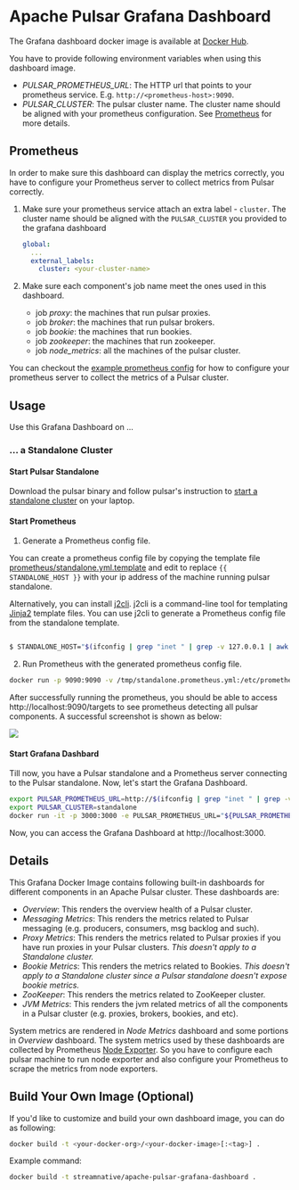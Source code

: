 # Apache Pulsar Grafana Dashboard

The Grafana dashboard docker image is available at
[Docker Hub](https://hub.docker.com/r/streamnative/apache-pulsar-grafana-dashboard).

You have to provide following environment variables when using this dashboard image.

- *PULSAR_PROMETHEUS_URL*: The HTTP url that points to your prometheus service. E.g. `http://<prometheus-host>:9090`.
- *PULSAR_CLUSTER*: The pulsar cluster name. The cluster name should be aligned with your prometheus configuration.
  See [Prometheus](#prometheus) for more details.

## Prometheus

In order to make sure this dashboard can display the metrics correctly, you have to
configure your Prometheus server to collect metrics from Pulsar correctly.

1. Make sure your prometheus service attach an extra label - `cluster`. The cluster name
   should be aligned with the `PULSAR_CLUSTER` you provided to the grafana dashboard
   ```yaml
   global:
     ...
     external_labels:
       cluster: <your-cluster-name>
   ```

2. Make sure each component's job name meet the ones used in this dashboard.
   - job *proxy*: the machines that run pulsar proxies.
   - job *broker*: the machines that run pulsar brokers.
   - job *bookie*: the machines that run bookies.
   - job *zookeeper*: the machines that run zookeeper.
   - job *node_metrics*: all the machines of the pulsar cluster.

You can checkout the [example prometheus config](prometheus/cluster.yml.template) for
how to configure your prometheus server to collect the metrics of a Pulsar cluster.

## Usage

Use this Grafana Dashboard on ...

### ... a Standalone Cluster

#### Start Pulsar Standalone

Download the pulsar binary and follow pulsar's instruction to
[start a standalone cluster](http://pulsar.apache.org/docs/en/standalone/)
on your laptop.

#### Start Prometheus

1. Generate a Prometheus config file.

You can create a prometheus config file by copying the template file
[prometheus/standalone.yml.template](prometheus/standalone.yml.template)
and edit to replace `{{ STANDALONE_HOST }}` with your ip address of the
machine running pulsar standalone.

Alternatively, you can install [j2cli](https://github.com/kolypto/j2cli).
j2cli is a command-line tool for templating [Jinja2](http://jinja.pocoo.org/docs/)
template files. You can use j2cli to generate a Prometheus config file
from the standalone template.

```bash

$ STANDALONE_HOST="$(ifconfig | grep "inet " | grep -v 127.0.0.1 | awk '{ print $2 }')" j2 prometheus/standalone.yml.template > /tmp/standalone.prometheus.yml

```

2. Run Prometheus with the generated prometheus config file.


```bash
docker run -p 9090:9090 -v /tmp/standalone.prometheus.yml:/etc/prometheus/prometheus.yml prom/prometheus
```

After successfully running the prometheus, you should be able to access http://localhost:9090/targets
to see prometheus detecting all pulsar components. A successful screenshot is shown as below:

![](images/prometheus-targets.png?raw=true)

#### Start Grafana Dashbard

Till now, you have a Pulsar standalone and a Prometheus server connecting to the Pulsar standalone.
Now, let's start the Grafana Dashboard.

```bash
export PULSAR_PROMETHEUS_URL=http://$(ifconfig | grep "inet " | grep -v 127.0.0.1 | awk '{ print $2 }'):9090
export PULSAR_CLUSTER=standalone
docker run -it -p 3000:3000 -e PULSAR_PROMETHEUS_URL="${PULSAR_PROMETHEUS_URL}" -e PULSAR_CLUSTER="${PULSAR_CLUSTER}" streamnative/apache-pulsar-grafana-dashboard:latest 
```

Now, you can access the Grafana Dashboard at http://localhost:3000.

## Details

This Grafana Docker Image contains following built-in dashboards for different components in an Apache Pulsar cluster.
These dashboards are:

- *Overview*: This renders the overview health of a Pulsar cluster.
- *Messaging Metrics*: This renders the metrics related to Pulsar messaging (e.g. producers, consumers, msg backlog and such).
- *Proxy Metrics*: This renders the metrics related to Pulsar proxies if you have run proxies in your Pulsar clusters. _This doesn't apply to a Standalone cluster._
- *Bookie Metrics*: This renders the metrics related to Bookies. _This doesn't apply to a Standalone cluster since a Pulsar standalone doesn't expose bookie metrics._
- *ZooKeeper*: This renders the metrics related to ZooKeeper cluster.
- *JVM Metrics*: This renders the jvm related metrics of all the components in a Pulsar cluster (e.g. proxies, brokers, bookies, and etc).

System metrics are rendered in *Node Metrics* dashboard and some portions in *Overview* dashboard.
The system metrics used by these dashboards are collected by Prometheus [Node Exporter](https://github.com/prometheus/node_exporter).
So you have to configure each pulsar machine to run node exporter and also configure your Prometheus to scrape the metrics from node exporters.

## Build Your Own Image (Optional)

If you'd like to customize and build your own dashboard image, you can do as following:

```bash
docker build -t <your-docker-org>/<your-docker-image>[:<tag>] .
```

Example command:

```bash
docker build -t streamnative/apache-pulsar-grafana-dashboard .
```
